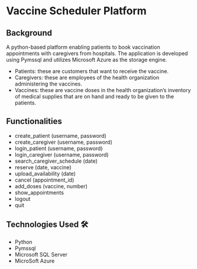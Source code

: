 # Vaccine Scheduler Platform

## Background
A python-based platform enabling patients to book vaccination appointments with caregivers from hospitals. The application is developed using Pymssql and utilizes Microsoft Azure as the storage engine.
* Patients: these are customers that want to receive the vaccine.
* Caregivers: these are employees of the health organization administering the vaccines.
* Vaccines: these are vaccine doses in the health organization’s inventory of medical supplies that are on hand and ready to be given to the patients.


## Functionalities
- create_patient (username, password)
- create_caregiver (username, password)
- login_patient (username, password)
- login_caregiver (username, password)
- search_caregiver_schedule (date)
- reserve (date, vaccine)
- upload_availability (date)
- cancel (appointment_id)
- add_doses (vaccine, number)
- show_appointments
- logout
- quit


## Technologies Used 🛠️
- Python
- Pymssql
- Microsoft SQL Server
- MicroSoft Azure
